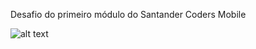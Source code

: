 Desafio do primeiro módulo do Santander Coders Mobile

![alt text](https://github.com/carneirosarah/desafioKotlin_SarahCarneiro/blob/master/UML.png?raw=true)